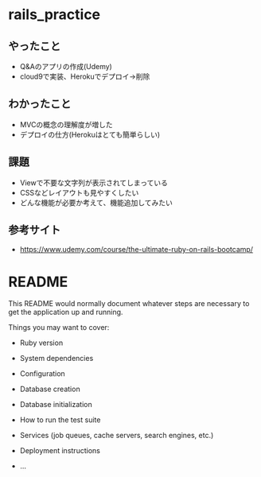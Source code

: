 # rails_practice

## やったこと
* Q&Aのアプリの作成(Udemy)
* cloud9で実装、Herokuでデプロイ→削除

## わかったこと
* MVCの概念の理解度が増した
* デプロイの仕方(Herokuはとても簡単らしい)

## 課題
* Viewで不要な文字列が表示されてしまっている
* CSSなどレイアウトも見やすくしたい
* どんな機能が必要か考えて、機能追加してみたい


## 参考サイト
* https://www.udemy.com/course/the-ultimate-ruby-on-rails-bootcamp/


# README

This README would normally document whatever steps are necessary to get the
application up and running.

Things you may want to cover:

* Ruby version

* System dependencies

* Configuration

* Database creation

* Database initialization

* How to run the test suite

* Services (job queues, cache servers, search engines, etc.)

* Deployment instructions

* ...
